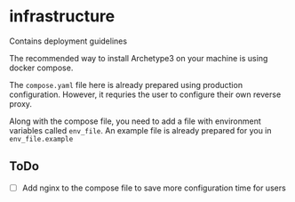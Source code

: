 # infrastructure
Contains deployment guidelines

The recommended way to install Archetype3 on your machine is using docker compose.

The `compose.yaml` file here is already prepared using production configuration. However, it requries the user to configure their own reverse proxy. 

Along with the compose file, you need to add a file with environment variables called `env_file`. An example file is already prepared for you in `env_file.example`


## ToDo
- [ ] Add nginx to the compose file to save more configuration time for users
